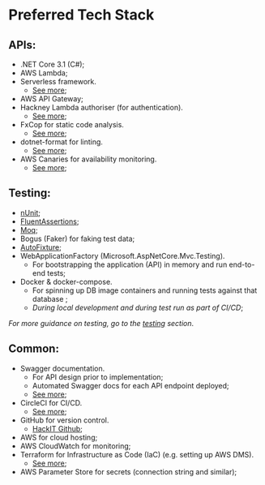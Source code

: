 # Preferred Tech Stack

## APIs:

- .NET Core 3.1 (C#);
- AWS Lambda;
- Serverless framework.
  * [See more](/serverless_lambda);
- AWS API Gateway;
- Hackney Lambda authoriser (for authentication).
  * [See more](/lambda_authoriser);
- FxCop for static code analysis.
  * [See more](/static_code_analysis);
- dotnet-format for linting.
  * [See more](/linting);
- AWS Canaries for availability monitoring.
  * [See more](/uptime_monitoring);
## Testing:

- [nUnit](https://nunit.org/);
- [FluentAssertions](https://fluentassertions.com/introduction);
- [Moq](https://github.com/Moq/moq4/wiki/Quickstart);
- Bogus (Faker) for faking test data;
- [AutoFixture](https://github.com/AutoFixture/AutoFixture);
- WebApplicationFactory (Microsoft.AspNetCore.Mvc.Testing).
  * For bootstrapping the application (API) in memory and run end-to-end tests;
- Docker & docker-compose.
    * For spinning up DB image containers and running tests against that database ;
    * _During local development and during test run as part of CI/CD_;

*For more guidance on testing, go to the [testing](/tdd) section*.

## Common:

- Swagger documentation.
  * For API design prior to implementation;
  * Automated Swagger docs for each API endpoint deployed;
  * [See more](/documentation);
- CircleCI for CI/CD.
  * [See more](/deployment_pipeline);
- GitHub for version control.
  * [HackIT Github](https://github.com/LBHackney-IT);
- AWS for cloud hosting;
- AWS CloudWatch for monitoring;
- Terraform for Infrastructure as Code (IaC) (e.g. setting up AWS DMS).
  * [See more](/infrastructure);
- AWS Parameter Store for secrets (connection string and similar);
